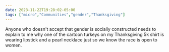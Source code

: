 ```yaml
---
date: 2023-11-22T19:28:02-05:00
tags: ["micro","Communities","gender","Thanksgiving"]
---
```

Anyone who doesn't accept that gender is socially constructed needs to explain to me why one of the cartoon turkeys on my Thanksgiving 5k shirt is wearing lipstick and a pearl necklace just so we know the race is open to women.